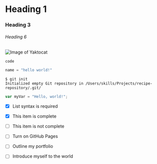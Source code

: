 # Heading 1
### Heading 3
###### Heading 6
![Image of Yaktocat](https://octodex.github.com/images/yaktocat.png)

`code`

```python
name = "hello world!"
```
```
$ git init
Initialized empty Git repository in /Users/skills/Projects/recipe-repository/.git/
```
``` javascript
var myVar = "Hello, world!";
```
- [x] List syntax is required
- [x] This item is complete
- [ ] This item is not complete

- [ ] Turn on GitHub Pages
- [ ] Outline my portfolio
- [ ] Introduce myself to the world      
